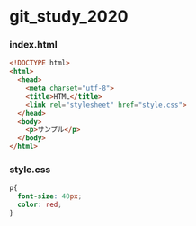# git_study_2020


### index.html
```html
<!DOCTYPE html>
<html>
  <head>
    <meta charset="utf-8">
    <title>HTML</title>
    <link rel="stylesheet" href="style.css">
  </head>
  <body>
    <p>サンプル</p>
  </body>
</html>
```

### style.css
```css
p{
  font-size: 40px;
  color: red;
}
```
